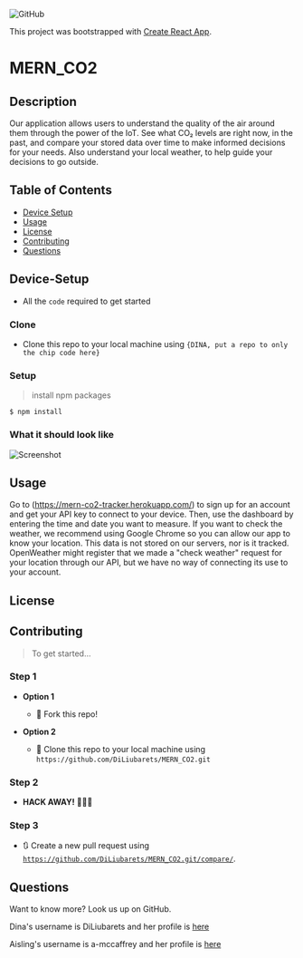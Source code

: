 ![GitHub](https://img.shields.io/github/license/DiLiubarets/MERN_CO2)

This project was bootstrapped with [Create React App](https://github.com/facebook/create-react-app).

# MERN_CO2

## Description

Our application allows users to understand the quality of the air around them through the power of the IoT. See what CO₂ levels are right now, in the past, and compare your stored data over time to make informed decisions for your needs. Also understand your local weather, to help guide your decisions to go outside.

## Table of Contents

* [Device Setup](#Device-Setup)
* [Usage](#usage)
* [License](#license)
* [Contributing](#contributing)
* [Questions](#questions)


## Device-Setup

- All the `code` required to get started

### Clone

- Clone this repo to your local machine using `{DINA, put a repo to only the chip code here}`

### Setup


> install npm packages

```shell
$ npm install
```

### What it should look like

![Screenshot](#)

## Usage

Go to (https://mern-co2-tracker.herokuapp.com/) to sign up for an account and get your API key to connect to your device. Then, use the dashboard by entering the time and date you want to measure. If you want to check the weather, we recommend using Google Chrome so you can allow our app to know your location. This data is not stored on our servers, nor is it tracked. OpenWeather might register that we made a "check weather" request for your location through our API, but we have no way of connecting its use to your account.

## License


## Contributing

> To get started...

### Step 1

- **Option 1**
    - 🍴 Fork this repo!

- **Option 2**
    - 👯 Clone this repo to your local machine using `https://github.com/DiLiubarets/MERN_CO2.git`

### Step 2

- **HACK AWAY!** 🔨🔨🔨

### Step 3

- 🔃 Create a new pull request using <a href="https://github.com/DiLiubarets/MERN_CO2.git/compare/" target="_blank">`https://github.com/DiLiubarets/MERN_CO2.git/compare/`</a>.


## Questions

Want to know more? Look us up on GitHub. 

Dina's username is DiLiubarets and her profile is [here](https://www.github.com/DiLiubarets)

Aisling's username is a-mccaffrey and her profile is [here](https://www.github.com/a-mccaffrey)